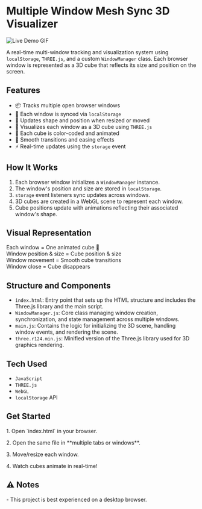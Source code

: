 # Multiple Window Mesh Sync 3D Visualizer

![Live Demo GIF](media/MultiWindow3D.gif)

A real-time multi-window tracking and visualization system using `localStorage`, `THREE.js`, and a custom `WindowManager` class. Each browser window is represented as a 3D cube that reflects its size and position on the screen.

## Features

- 📦 Tracks multiple open browser windows
- 🧠 Each window is synced via `localStorage`
- 🔁 Updates shape and position when resized or moved
- 🧊 Visualizes each window as a 3D cube using `THREE.js`
- 🎨 Each cube is color-coded and animated
- 🔄 Smooth transitions and easing effects
- ⚡ Real-time updates using the `storage` event

## How It Works

1. Each browser window initializes a `WindowManager` instance.
2. The window's position and size are stored in `localStorage`.
3. `storage` event listeners sync updates across windows.
4. 3D cubes are created in a WebGL scene to represent each window.
5. Cube positions update with animations reflecting their associated window's shape.

## Visual Representation
Each window = One animated cube 🧊\
Window position & size = Cube position & size\
Window movement = Smooth cube transitions\
Window close = Cube disappears

## Structure and Components
- `index.html`: Entry point that sets up the HTML structure and includes the Three.js library and the main script.
- `WindowManager.js`: Core class managing window creation, synchronization, and state management across multiple windows.
- `main.js`: Contains the logic for initializing the 3D scene, handling window events, and rendering the scene.
- `three.r124.min.js`: Minified version of the Three.js library used for 3D graphics rendering.

## Tech Used
- `JavaScript`
- `THREE.js`
- `WebGL`
- `localStorage` API

##  Get Started

1\. Open \`index.html\` in your browser.

2\. Open the same file in \*\*multiple tabs or windows\*\*.

3\. Move/resize each window.

4\. Watch cubes animate in real-time!


## ⚠️ Notes
\- This project is best experienced on a desktop browser.

